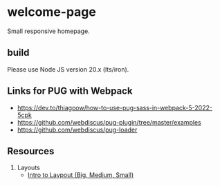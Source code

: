 # welcome-page

Small responsive homepage.

## build

Please use Node JS version 20.x (lts/iron).

## Links for PUG with Webpack

- https://dev.to/thiagoow/how-to-use-pug-sass-in-webpack-5-2022-5cpk
- https://github.com/webdiscus/pug-plugin/tree/master/examples
- https://github.com/webdiscus/pug-loader

## Resources

1. Layouts
    - [Intro to Laypout (Big, Medium, Small)](https://www.youtube.com/watch?v=TDRhwSfxYkg)
